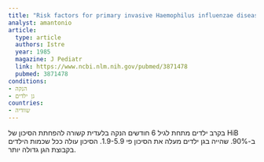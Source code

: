 ```yaml
---
title: "Risk factors for primary invasive Haemophilus influenzae disease: increased risk from day care attendance and school-aged household members"
analyst: amantonio
article:
  type: article
  authors: Istre
  year: 1985
  magazine: J Pediatr
  link: https://www.ncbi.nlm.nih.gov/pubmed/3871478
  pubmed: 3871478
conditions:
- הנקה
- גן ילדים
countries:
- שוודיה
---
```


בקרב ילדים מתחת לגיל 6 חודשים הנקה בלעדית קשורה להפחתת הסיכון של HiB ב-90%. שהייה בגן ילדים מעלה את הסיכון פי 1.9-5.9. הסיכון עולה ככל שכמות הילדים בקבוצת הגן גדולה יותר.
